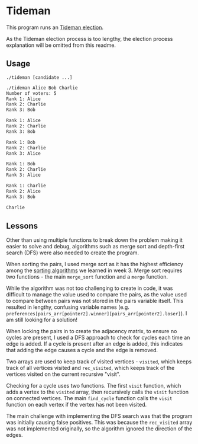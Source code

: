 # Tideman

This program runs an [Tideman election](https://en.wikipedia.org/wiki/Ranked_pairs).

As the Tideman election process is too lengthy, the election process explanation will be omitted from this readme.

## Usage

```
./tideman [candidate ...]
```

```bash
./tideman Alice Bob Charlie
Number of voters: 5
Rank 1: Alice
Rank 2: Charlie
Rank 3: Bob

Rank 1: Alice
Rank 2: Charlie
Rank 3: Bob

Rank 1: Bob
Rank 2: Charlie
Rank 3: Alice

Rank 1: Bob
Rank 2: Charlie
Rank 3: Alice

Rank 1: Charlie
Rank 2: Alice
Rank 3: Bob

Charlie
```

## Lessons

Other than using multiple functions to break down the problem making it easier to solve and debug, algorithms such as merge sort and depth-first search (DFS) were also needed to create the program.

When sorting the pairs, I used merge sort as it has the highest efficiency among the [sorting algorithms](Notes/week3.md#sorting) we learned in week 3. Merge sort requires two functions - the main `merge_sort` function and a `merge` function.

While the algorithm was not too challenging to create in code, it was difficult to manage the value used to compare the pairs, as the value used to compare between pairs was not stored in the pairs variable itself. This resulted in lengthy, confusing variable names (e.g. `preferences[pairs_arr[pointer2].winner][pairs_arr[pointer2].loser]`). I am still looking for a solution!

When locking the pairs in to create the adjacency matrix, to ensure no cycles are present, I used a DFS approach to check for cycles each time an edge is added. If a cycle is present after an edge is added, this indicates that adding the edge causes a cycle and the edge is removed.

Two arrays are used to keep track of visited vertices - `visited`, which keeps track of all vertices visited and `rec_visited`, which keeps track of the vertices visited on the current recursive "visit".

Checking for a cycle uses two functions. The first `visit` function, which adds a vertex to the `visited` array, then recursively calls the `visit` function on connected vertices. The main `find_cycle` function calls the `visit` function on each vertex if the vertex has not been visited.

The main challenge with implementing the DFS search was that the program was initially causing false positives. This was because the `rec_visited` array was not implemented originally, so the algorithm ignored the direction of the edges.
